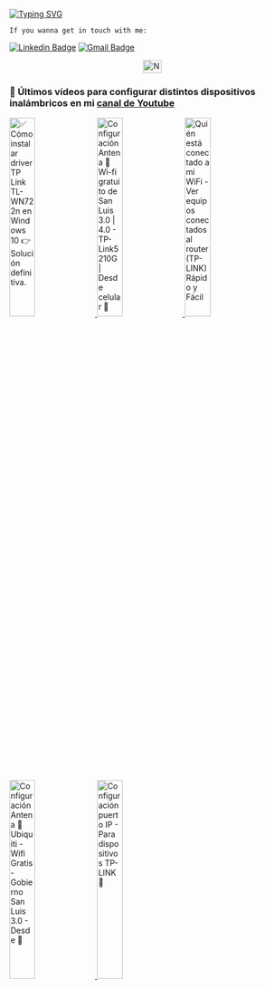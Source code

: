 [![Typing SVG](https://readme-typing-svg.herokuapp.com?font=Tektur&pause=1000&color=007ACC&width=500&lines=Hi+there!+Welcome+to+my+GitHub+profile+;I'm+a+Front+End+Developer%2C+from+Argentina+%F0%9F%87%A6%F0%9F%87%B7)](https://git.io/typing-svg)

`If you wanna get in touch with me:`

[![Linkedin Badge](https://img.shields.io/badge/-Gabriel-blue?style=flat&logo=Linkedin&logoColor=white&link=https://www.linkedin.com/in/gabriel-calcagni//)](https://www.linkedin.com/in/gabriel-calcagni//)
[![Gmail Badge](https://img.shields.io/badge/-calcagni.gabriel86@gmail.com-d14836?style=flat&logo=Gmail&logoColor=white&link=mailto:mailto:calcagni.gabriel86@gmail.com)](mailto:calcagni.gabriel86@gmail.com)

<p align="center">
   <a href="https://youtube.com/@tutosNeoTecs" target="blank">
    <img align="center" src="https://upload.wikimedia.org/wikipedia/commons/0/09/YouTube_full-color_icon_%282017%29.svg" alt="NeoTecs" height="23px" width="33px" />
  </a>
</p>

### 📡 Últimos vídeos para configurar distintos dispositivos inalámbricos en mi [canal de Youtube](https://youtube.com/@tutosNeoTecs?sub_confirmation=1)

  <a href='https://youtu.be/Rbfx0pzzRgA' target='_blank'>
      <img width='30%' src='https://i.ytimg.com/vi/Rbfx0pzzRgA/sddefault.jpg' alt='✅ Cómo instalar driver TP Link TL-WN722n en Windows 10 👉 Solución definitiva.' />
  </a>

  <a href='https://youtu.be/rlRyGt4-gzY' target='_blank'>
      <img width='30%' src='https://i.ytimg.com/vi/rlRyGt4-gzY/sddefault.jpg' alt='Configuración Antena 📡 Wi-fi gratuito de San Luis 3.0 | 4.0 - TP-Link5210G | Desde celular 📲' />
  </a>

  <a href='https://youtu.be/r6guLH-PoDI' target='_blank'>
      <img width='30%' src='https://i.ytimg.com/vi/r6guLH-PoDI/sddefault.jpg' alt='Quién está conectado a mi WiFi  - Ver equipos conectados al router (TP-LINK) Rápido y Fácil' />
  </a>
  
  <a href='https://youtu.be/Q9bFZgllF7k' target='_blank'>
      <img width='30%' src='https://i.ytimg.com/vi/Q9bFZgllF7k/sddefault.jpg' alt='Configuración Antena 📡 Ubiquiti - Wifi Gratis - Gobierno San Luis 3.0 - Desde 📲' />
  </a>

  <a href='https://youtu.be/lzrk03auZNQ' target='_blank'>
      <img width='30%' src='https://i.ytimg.com/vi/lzrk03auZNQ/sddefault.jpg' alt='Configuración puerto IP - Para dispositivos TP-LINK 📡' />
  </a>
